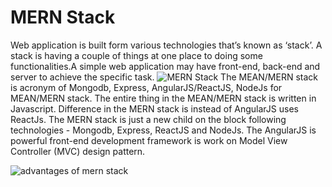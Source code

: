 # MERN Stack
  Web application is built form various technologies that’s known as ‘stack’. A stack is having a couple of things at one place to doing some functionalities.A simple web application may have front-end, back-end and server to achieve the specific task.
  ![MERN Stack](https://cdn-images-1.medium.com/max/1600/1*FVtCyRdJ6KOr4YswTtwMeA.jpeg)
  The MEAN/MERN stack is acronym of Mongodb, Express, AngularJS/ReactJS, NodeJs for MEAN/MERN stack. The entire thing in the MEAN/MERN stack is written in Javascript. Difference in the MERN stack is instead of AngularJS uses ReactJs. The MERN stack is just a new child on the block following technologies - Mongodb, Express, ReactJS and NodeJs.
  The AngularJS is powerful front-end development framework is work on Model View Controller (MVC) design pattern.

  ![advantages of mern stack](https://cdn-images-1.medium.com/max/800/1*S6RrPKnVyVoRpDmkALHWpg.png)




